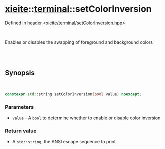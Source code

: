# [xieite](../../README.md)::[terminal](../terminal.md)::setColorInversion
Defined in header [<xieite/terminal/setColorInversion.hpp>](../../include/xieite/terminal/setColorInversion.hpp)

<br/>

Enables or disables the swapping of foreground and background colors

<br/><br/>

## Synopsis

<br/>

```cpp
constexpr std::string setColorInversion(bool value) noexcept;
```
### Parameters
- `value` - A `bool` to determine whether to enable or disable color inversion
### Return value
- A `std::string`, the ANSI escape sequence to print
